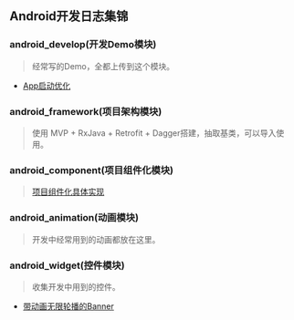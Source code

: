 ## Android开发日志集锦


### android_develop(开发Demo模块)
> 经常写的Demo，全都上传到这个模块。

* [App启动优化](android_develop/src/main/java/com/pinger/develop/splash/App启动优化，看淘宝怎么做.md)


### android_framework(项目架构模块)
> 使用 MVP + RxJava + Retrofit + Dagger搭建，抽取基类，可以导入使用。


### android_component(项目组件化模块)
> [项目组件化具体实现](https://github.com/PingerOne/android_develop_component/)


### android_animation(动画模块)
> 开发中经常用到的动画都放在这里。

### android_widget(控件模块)
> 收集开发中用到的控件。

* [带动画无限轮播的Banner](android_widget/src/main/java/com/pinger/widget/banner/Banner无限轮播控件.md)

